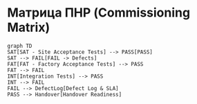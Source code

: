 # Матрица ПНР (Commissioning Matrix)

```mermaid
graph TD
SAT[SAT - Site Acceptance Tests] --> PASS[PASS]
SAT --> FAIL[FAIL -> Defects]
FAT[FAT - Factory Acceptance Tests] --> PASS
FAT --> FAIL
INT[Integration Tests] --> PASS
INT --> FAIL
FAIL --> DefectLog[Defect Log & SLA]
PASS --> Handover[Handover Readiness]
```
